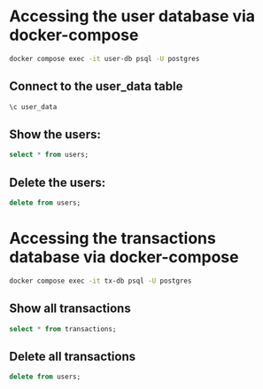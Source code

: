 # Accessing the user database via docker-compose

```bash
docker compose exec -it user-db psql -U postgres
```
## Connect to the user_data table
```bash
\c user_data
```

## Show the users: 
```sql
select * from users;
```

## Delete the users:
```sql
delete from users;
```

# Accessing the transactions database via docker-compose
```bash
docker compose exec -it tx-db psql -U postgres
```

## Show all transactions
```sql
select * from transactions;
```

## Delete all transactions
```sql
delete from users;
```



